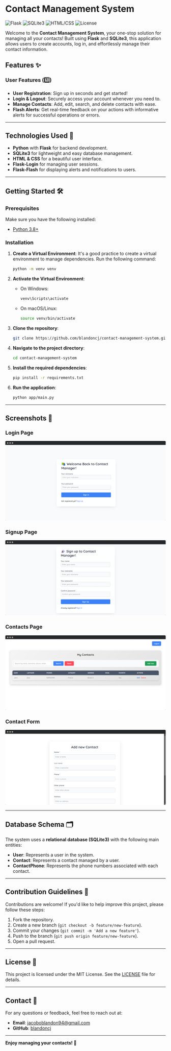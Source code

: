 # Contact Management System

![Flask](https://img.shields.io/badge/Framework-Flask-blue)
![SQLite3](https://img.shields.io/badge/Database-SQLite3-green)
![HTML/CSS](https://img.shields.io/badge/Frontend-HTML%20%26%20CSS-orange)
![License](https://img.shields.io/badge/license-MIT-green)

Welcome to the **Contact Management System**, your one-stop solution for managing all your contacts! Built using **Flask** and **SQLite3**, this application allows users to create accounts, log in, and effortlessly manage their contact information.

## Features ✨

### User Features (1️⃣)

- **User Registration**: Sign up in seconds and get started!
- **Login & Logout**: Securely access your account whenever you need to.
- **Manage Contacts**: Add, edit, search, and delete contacts with ease.
- **Flash Alerts**: Get real-time feedback on your actions with informative alerts for successful operations or errors.

---

## Technologies Used 🚀

- **Python** with **Flask** for backend development.
- **SQLite3** for lightweight and easy database management.
- **HTML & CSS** for a beautiful user interface.
- **Flask-Login** for managing user sessions.
- **Flask-Flash** for displaying alerts and notifications to users.

---

## Getting Started 🛠️

### Prerequisites

Make sure you have the following installed:

- [Python 3.8+](https://www.python.org/downloads/)

### Installation

1. **Create a Virtual Environment**: It's a good practice to create a virtual environment to manage dependencies. Run the following command:

    ```bash
    python -m venv venv
    ```

2. **Activate the Virtual Environment**:
    - On Windows:

        ```bash
        venv\Scripts\activate
        ```

    - On macOS/Linux:

        ```bash
        source venv/bin/activate
        ```

3. **Clone the repository**:

    ```bash
    git clone https://github.com/blandoncj/contact-management-system.git
    ```

4. **Navigate to the project directory**:

    ```bash
    cd contact-management-system
    ```

5. **Install the required dependencies**:

    ```bash
    pip install -r requirements.txt
    ```

6. **Run the application**:

    ```bash
    python app/main.py
    ```

---

## Screenshots 📸

### Login Page

![Login](docs/images/login.png)

### Signup Page

![Signup](docs/images/signup.png)

### Contacts Page

![Contacts](docs/images/contacts.png)

### Contact Form

![Contact Form](docs/images/contact-form.png)

---

## Database Schema 🗂️

The system uses a **relational database (SQLite3)** with the following main entities:

- **User**: Represents a user in the system.
- **Contact**: Represents a contact managed by a user.
- **ContactPhone**: Represents the phone numbers associated with each contact.

---

## Contribution Guidelines 🤝

Contributions are welcome! If you'd like to help improve this project, please follow these steps:

1. Fork the repository.
2. Create a new branch (`git checkout -b feature/new-feature`).
3. Commit your changes (`git commit -m 'Add a new feature'`).
4. Push to the branch (`git push origin feature/new-feature`).
5. Open a pull request.

---

## License 📝

This project is licensed under the MIT License. See the [LICENSE](LICENSE) file for details.

---

## Contact 📧

For any questions or feedback, feel free to reach out at:

- **Email**: <jacoboblandon94@gmail.com>
- **GitHub**: [blandoncj](https://github.com/blandoncj)

---

**Enjoy managing your contacts! 📇**
